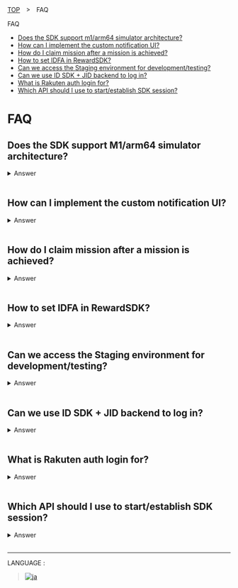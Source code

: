 [TOP](../../README.md#top)　>　FAQ

FAQ
* [Does the SDK support m1/arm64 simulator architecture?](#does-the-sdk-support-m1arm64-simulator-architecture)<br>
* [How can I implement the custom notification UI?](#how-can-i-implement-the-custom-notification-ui)<br>
* [How do I claim mission after a mission is achieved?](#how-do-i-claim-mission-after-a-mission-is-achieved)<br>
* [How to set IDFA in RewardSDK?](#how-to-set-idfa-in-rewardsdk)<br>
* [Can we access the Staging environment for development/testing?](#can-we-access-the-staging-environment-for-developmenttesting)<br>
* [Can we use ID SDK + JID backend to log in?](#can-we-use-id-sdk-jid-backend-to-log-in)<br>
* [What is Rakuten auth login for?](#what-is-rakuten-auth-login-for)<br>
* [Which API should I use to start/establish SDK session?](#which-api-should-i-use-to-startestablish-sdk-session)<br>

# FAQ

## Does the SDK support M1/arm64 simulator architecture?
<details>
  <summary>Answer</summary>
Yes, M1 (arm64 simulator arch) is supported starting from version 3.4.3

</details>

<br>

## How can I implement the custom notification UI?

<details>
  <summary>Answer</summary>
  
For example, Mission A needs 3 actions logged to be achieved.
```
RakutenReward.shared.logAction(actionCode: "Example", completionHandler: { result in ... }
```

After the above logAction API is called three times successfully, mission A is achieved. App can get the unclaimedItem from the delegate below
```
// From RakutenReward class
public var didUpdateUnclaimedAchievement: ((UnclaimedItem) -> Void)?
 
// Example
RakutenReward.shared.didUpdateUnclaimedAchievement = { unclaimedItem in }
```

Example implementation for showing custom UI
```
RakutenReward.shared.didUpdateUnclaimedAchievement = { unclaimedItem in
    guard unclaimedItem.notificationType == .CUSTOM, // Check notification type
          RewardConfiguration.isUserSettingUIEnabled, // Check if user enable the UI setting or not
          !RewardConfiguration.isPortalPresent else { // Check if Portal is currently showing, not support for showing notification inside Portal. API Available from version ...
           
        return
    }
 
    // Show Custom UI in Main thread
}
```
</details>

<br>

## How do I claim mission after a mission is achieved?

<details>
  <summary>Answer</summary>
  
For example, Mission A needs 3 actions logged to be achieved.
```
RakutenReward.shared.logAction(actionCode: "Example", completionHandler: { result in ... }
```

After the above logAction API is called three times successfully, mission A is achieved. App can get the unclaimedItem from the delegate below
```
// From RakutenReward class
public var didUpdateUnclaimedAchievement: ((UnclaimedItem) -> Void)?
 
// Example
RakutenReward.shared.didUpdateUnclaimedAchievement = { unclaimedItem in }
```

Points can be claimed by calling the 'claim' method from RakutenReward shared object.
```
RakutenReward.shared.didUpdateUnclaimedAchievement = { unclaimedItem in
    RakutenReward.shared.claim(unclaimedItem: unclaimedItem, completion: { pointClaimScreenEvent in }
}
```
</details>

<br>

## How to set IDFA in RewardSDK?

<details>
  <summary>Answer</summary>
  
IDFA/Advertising ID can be set using below API
```
RakutenReward.sharedInstance.advertisingID
```

Example 
```
func updateRewardAdID() {
 
        if #available(iOS 14, *) {
 
            #if canImport(AppTrackingTransparency) &&  (arch(x86_64) || arch(arm64))
 
            if ATTrackingManager.trackingAuthorizationStatus == .authorized {
 
                RakutenReward.sharedInstance.advertisingID = ASIdentifierManager().advertisingIdentifier.uuidString
 
            }
 
            #endif
 
        }
 
}
```

Requesting for permission
```
if #available(iOS 14, *) {
    #if canImport(AppTrackingTransparency) &&  (arch(x86_64) || arch(arm64))
 
    let permissionAlertAction = UIAlertAction(title: "IDFA permission", style: .default) { (_) in
        ATTrackingManager.requestTrackingAuthorization { [weak self] _ in
            self?.updateRewardAdID()
        }
    }
 
    alert.addAction(permissionAlertAction)
 
    #endif
}
```
</details>

<br>

## Can we access the Staging environment for development/testing?

<details>
  <summary>Answer</summary>
  
No, currently we do not provide Staging environment for developers. Please use development mode or test account for development/testing.
</details>

<br>

## Can we use ID SDK + JID backend to log in?

<details>
  <summary>Answer</summary>
  
Yes, with IDSDK and JID as backend, you can set the token type as RID
```
// iOS example
RakutenReward.shared.tokenType = TokenType.rid
```

Then can pass (API-C) token value in the startSession API 
```
// iOS example
 
RakutenReward.shared.startSession(appCode: "Your App Key", accessToken: <Access token>, completion: { r in
    if case .success(let user) = r { 
      // use portal or use additional setup
  }
}
```

</details>

<br>

## What is Rakuten auth login for?

<details>
  <summary>Answer</summary>
  
The RakutenAuth login option is for third-party. For example, apps outside Rakuten do not use Rakuten login SDK (RID or RAE). Therefore, they can use the RakutenAuth login option. If your app is using Rakuten login SDK already, then you don't need to use the Rakuten auth login option
</details>

<br>

## Which API should I use to start/establish SDK session?

<details>
  <summary>Answer</summary>
  
The SDK has 2 APIs for starting sessions. <br>

If you log in with IDSDK/UserSDK (RID/RAE),
```
RakutenReward.shared.startSession(appCode: "ExampleAppcode", accessToken: "Example API-C Token", completion: { result in }
```

Otherwise, if you're using Third Party login (non-Rakuten login),
```
RakutenReward.shared.startSession(appCode: "ExampleAppcode", completion: { result in }
```

</details>

<br>

---
LANGUAGE :
> [![ja](../lang/ja.png)](../ja/FAQ/FAQ.md)
